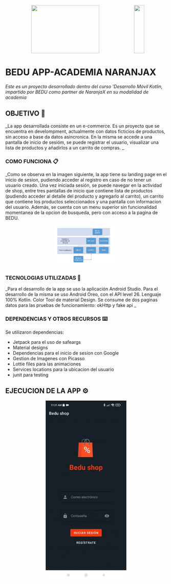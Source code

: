 <p align="center">
 <img style="width:65%"  height="150" src="https://res.cloudinary.com/dvkvyi1dr/image/upload/v1668723108/cv/banner_name_rostr1.jpg" />
 
  <img style="width:25%" height="150" border-radius:50 src="https://res.cloudinary.com/dvkvyi1dr/image/upload/v1669069713/cv/logo_bedu_qfzxko.jpg" />
</p> 


# BEDU APP-ACADEMIA NARANJAX

_Este es un proyecto desarrollado dentro del curso 'Desarrollo Móvil Kotlin, impartido por BEDU como partner de NaranjaX en su modalidad de academia_

## OBJETIVO 💼

_La app desarrollada consiste en un e-commerce. Es un proyecto que se encuentra en develompment, actualmente con datos ficticios de productos, 
sin acceso a base da datos asincronica. En la misma se accede a una pantalla de inicio de sesióm, se puede registrar el usuario, visualizar una lista de productos 
y  añadirlos a un carrito de compras.
_


### COMO FUNCIONA 📋

_Como se observa en la imagen siguiente, la app tiene su landing page en el inicio de sesion, pudiendo acceder al registro en caso de no tener un  usuario creado.
Una vez iniciada sesión, se puede navegar en la actividad de shop, entre tres pantallas de inicio que contiene lista de productos (pudiendo acceder al detalle del 
producto y agregarlo al carrito), un carrito que contiene los productos seleccionados y una pantalla con informacion del usuario. 
Además, se cuenta con un menu superior sin funcionalidad momentanea de la opcion de busqueda, pero con acceso a la pagina de BEDU.


<div align="center"><img src="Images/Flujo app grafico.JPG" width="40%"></div>

### TECNOLOGIAS UTILIZADAS 🔧

_Para el desarrollo de la app se uso la aplicación Android Studio. Para el desarrollo de la misma se uso Android Oreo, con el API level 26. 
Lenguaje 100% Kotlin.
Color Tool de material Design.
Se consume de dos paginas datos para las pruebas de funcionamiento: okHttp y fake api 
_

### DEPENDENCIAS Y OTROS RECURSOS ⌨️

Se utilizaron dependencias:
* Jetpack para el uso de safeargs
* Material designs
* Dependencias para el inicio de sesion con Google
* Gestion de Imagenes con Picasso
* Lottie files para las animaciones
* Services locations para la ubicacion del usuario
* junit para testing

## EJECUCION DE LA APP ⚙️
<div align="center"><img src="Images/DEMO-BESUSHOP (1).gif" width="50%" ></div>


